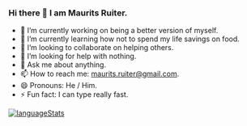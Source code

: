 ### Hi there 👋 I am Maurits Ruiter.

- 🔭 I’m currently working on being a better version of myself. 
- 🌱 I’m currently learning how not to spend my life savings on food.
- 👯 I’m looking to collaborate on helping others.
- 🤔 I’m looking for help with nothing.
- 💬 Ask me about anything.
- 📫 How to reach me: maurits.ruiter@gmail.com.
- 😄 Pronouns: He / Him.
- ⚡ Fun fact: I can type really fast.



[![languageStats](https://github-readme-stats-git-masterrstaa-rickstaa.vercel.app/api/top-langs/?username=MauritsRuiter&layout=compact&theme=vuedark)](https://github.com/MauritsRuiter)
